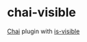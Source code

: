 # chai-visible
[Chai](http://chaijs.com/) plugin with [is-visible](https://www.npmjs.com/package/is-visible)
